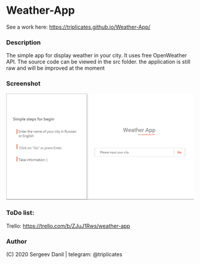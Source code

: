 # Weather-App
See a work here: https://triplicates.github.io/Weather-App/

### Description
The simple app for display weather in your city. It uses free OpenWeather API.
The source code can be viewed in the src folder. the application is still raw and will be improved at the moment
  
### Screenshot
 ![WeatherApp](./src/img/homepage.png)

### ToDo list: 
Trello: https://trello.com/b/ZJuJ1Rws/weather-app

### Author 
  (C) 2020 Sergeev Danil | telegram: @triplicates
